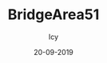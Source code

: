 ---
title: BridgeArea51
author: 
- Icy
description: Just a little tutorial in honor of this special day to have you very own Area 51 room!
date: 20-09-2019
code: eyJ2ZXJzaW9uIjoiMiIsIm5hbWUiOiJCcmlkZ2VBcmVhNTEiLCJhdXRob3IiOiJJY3kiLCJkZXNjcmlwdGlvbiI6Ikp1c3QgYSBsaXR0bGUgdHV0b3JpYWwgaW4gaG9ub3Igb2YgdGhpcyBzcGVjaWFsIGRheSB0byBoYXZlIHlvdSB2ZXJ5IG93biBBcmVhIDUxIHJvb20hIiwiYnJpZGdlQmFja2dyb3VuZCI6Imh0dHA6Ly93d3cuYmFja2dyb3VuZHMuYm94Y3JpdHRlcnNsaXZlLmNvbS9icmlkZ2U1MV9iZy5wbmciLCJkYXRlIjoxNTY5OTU2NzI3NTc2LCJwYWNrVmVyc2lvbiI6IjAuMSJ9
video: https://www.youtube.com/watch?v=v7_Q1wfBfSM
featured: false
install: https://github.com/boxcritters/boxcritters.github.io/raw/master/tp/BridgeArea51.bctp.json
---